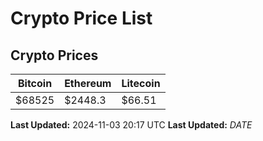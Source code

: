# Crypto Price List

## Crypto Prices
| Bitcoin | Ethereum | Litecoin |
| ------- | -------- | -------- |
| $68525 | $2448.3 | $66.51 |
**Last Updated:** 2024-11-03 20:17 UTC
**Last Updated:** $DATE$
